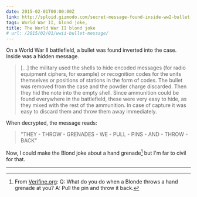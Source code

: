 ```yaml
---
date: 2015-02-01T00:00:00Z
link: http://sploid.gizmodo.com/secret-message-found-inside-ww2-bullet-is-the-end-of-a-1682902455
tags: World War II, blond joke,
title: The World War II blond joke
# url: /2015/02/01/wwii-bullet-message/
---
```


On a World War II battlefield, a bullet was found inverted into the case. Inside was a hidden message.

> [...] the military used the shells to hide encoded messages (for radio equipment ciphers, for example) or recognition codes for the units themselves or positions of stations in the form of codes.
>The bullet was removed from the case and the powder charge discarded. Then they hid the note into the empty shell. Since ammunition could be found everywhere in the battlefield, these were very easy to hide, as they mixed with the rest of the ammunition. In case of capture it was easy to discard them and throw them away immediately.

When decrypted, the message reads:

>"THEY - THROW - GRENADES - WE - PULL - PINS - AND - THROW - BACK"

Now, I could make the Blond joke about a hand grenade[^1] but I'm far to civil for that.

---

[^1]: From [Verifine.org](http://www.verifine.org/Humor/blonde1.html): Q: What do you do when a Blonde throws a hand grenade at you? A: Pull the pin and throw it back.
